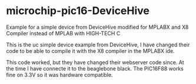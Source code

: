 # microchip-pic16-DeviceHive
Example for a simple device from DeviceHive modified for MPLABX and X8 Compiler instead of MPLAB with HIGH-TECH C

This is the uc simple device example from DeviceHive, I have changed their code to be able to compile it with the X8 compiler in the MPLABX ide.

This code worked, but they have changed their webserver code since. At the time I have connecte it to the beaglebone black.
The PIC16F88 works fine on 3.3V so it was hardware compatible.
